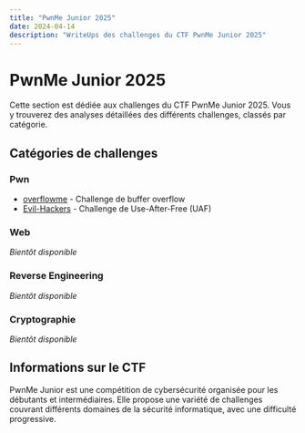 ```yaml
---
title: "PwnMe Junior 2025"
date: 2024-04-14
description: "WriteUps des challenges du CTF PwnMe Junior 2025"
---
```


# PwnMe Junior 2025

Cette section est dédiée aux challenges du CTF PwnMe Junior 2025. Vous y trouverez des analyses détaillées des différents challenges, classés par catégorie.

## Catégories de challenges

### Pwn
- [overflowme](/writeups/pwn/pwnme-junior/2024-04-14-pwnme-overflowme/) - Challenge de buffer overflow
- [Evil-Hackers](/writeups/pwn/pwnme-junior/2024-04-14-pwnme-evilhackers/) - Challenge de Use-After-Free (UAF)

### Web
*Bientôt disponible*

### Reverse Engineering
*Bientôt disponible*

### Cryptographie
*Bientôt disponible*

## Informations sur le CTF

PwnMe Junior est une compétition de cybersécurité organisée pour les débutants et intermédiaires. Elle propose une variété de challenges couvrant différents domaines de la sécurité informatique, avec une difficulté progressive. 